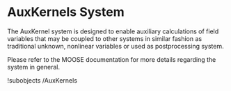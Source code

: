 # AuxKernels System

The AuxKernel system is designed to enable auxiliary calculations of field variables
that may be coupled to other systems in similar fashion as traditional unknown, nonlinear
variables or used as postprocessing system.

Please refer to the MOOSE documentation for more details regarding the system in general.

!subobjects /AuxKernels
